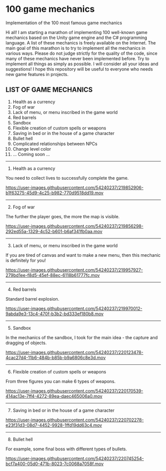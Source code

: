 # 100 game mechanics
Implementation of the 100 most famous game mechanics

Hi all! I am starting a marathon of implementing 100 well-known game mechanics based on the Unity game engine and the C# programming language.
A list of these mechanics is freely available on the Internet. The main goal of this marathon is to try to implement all the mechanics in various ways.
Please do not judge strictly for the quality of the code, since many of these mechanics have never been implemented before. Try to implement all things as simply as possible.
I will consider all your ideas and suggestions!
I hope this repository will be useful to everyone who needs new game features in projects.

LIST OF GAME MECHANICS 
----------------------------------------------------------------------

1. Health as a currency
2. Fog of war
3. Lack of menu, or menu inscribed in the game world
4. Red barrels
5. Sandbox
6. Flexible creation of custom spells or weapons
7. Saving in bed or in the house of a game character
8. Bullet hell
9. Complicated relationships between NPCs
10. Change level color
11. ... Coming soon ...



----------------------------------------------------------------------
1. Health as a currency

You need to collect lives to successfully complete the game.

https://user-images.githubusercontent.com/54240237/219852906-b1f63275-45d9-4c25-b982-770d9518dd19.mov

---

2. Fog of war

The further the player goes, the more the map is visible.

https://user-images.githubusercontent.com/54240237/219856298-292ed55a-1329-4c52-b601-b6af341fb0aa.mov

---

3. Lack of menu, or menu inscribed in the game world

If you are tired of canvas and want to make a new menu, then this mechanic is definitely for you!

https://user-images.githubusercontent.com/54240237/219957927-279bd1ee-f8d5-45ef-88ec-6118b61777fc.mov

---

4. Red barrels

Standard barrel explosion.

https://user-images.githubusercontent.com/54240237/219970012-9abda9e3-13c4-470f-b3b2-bd333ef180b8.mov

---

5. Sandbox

In the mechanics of the sandbox, I took for the main idea - the capture and dragging of objects. 

https://user-images.githubusercontent.com/54240237/220123478-4cac27d4-11b6-484b-b85b-b9a6806c8e3d.mov

---

6. Flexible creation of custom spells or weapons

From three figures you can make 6 types of weapons.

https://user-images.githubusercontent.com/54240237/220170539-414ac13e-7ff4-4272-89ea-daec465006a0.mov


---

7. Saving in bed or in the house of a game character

https://user-images.githubusercontent.com/54240237/220702278-e23f31d3-08d7-4452-9928-1ffd19dd63c4.mov

---

8. Bullet hell

For example, some final boss with different types of bullets.

https://user-images.githubusercontent.com/54240237/220745254-bcf7a400-05d0-471b-8023-7c0068a7058f.mov










